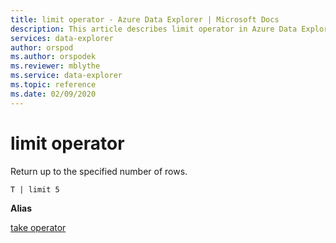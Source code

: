 ```yaml
---
title: limit operator - Azure Data Explorer | Microsoft Docs
description: This article describes limit operator in Azure Data Explorer.
services: data-explorer
author: orspod
ms.author: orspodek
ms.reviewer: mblythe
ms.service: data-explorer
ms.topic: reference
ms.date: 02/09/2020
---
```

# limit operator

Return up to the specified number of rows.

```
T | limit 5
```

**Alias**

[take operator](takeoperator.md)